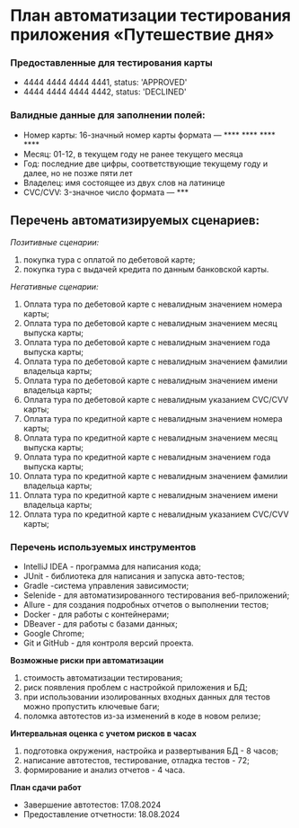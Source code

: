 # План автоматизации тестирования приложения «Путешествие дня»

### Предоставленные для тестирования карты

- 4444 4444 4444 4441, status: 'APPROVED'
- 4444 4444 4444 4442, status: 'DECLINED' 
  
### Валидные данные для заполнении полей:

- Номер карты: 16-значный номер карты формата — **** **** **** ****
- Месяц: 01-12, в текущем году не ранее текущего месяца
- Год: последние две цифры, соответствующие текущему году и далее, но не позже пяти лет
- Владелец: имя состоящее из двух слов на латинице
- CVC/CVV: 3-значное число формата — ***

## Перечень автоматизируемых сценариев:

_Позитивные сценарии:_

1. покупка тура с оплатой по дебетовой карте;
2. покупка тура с выдачей кредита по данным банковской карты.

_Негативные сценарии:_

1. Оплата тура по дебетовой карте с невалидным значением номера карты;
2. Оплата тура по дебетовой карте с невалидным значением месяц выпуска карты;
3. Оплата тура по дебетовой карте с невалидным значением года выпуска карты;
4. Оплата тура по дебетовой карте с невалидным значением фамилии владельца карты;
5. Оплата тура по дебетовой карте с невалидным значением имени владельца карты;
6. Оплата тура по дебетовой карте с невалидным указанием CVC/CVV карты;
7. Оплата тура по кредитной карте с невалидным значением номера карты;
8. Оплата тура по кредитной карте с невалидным значением месяц выпуска карты;
9. Оплата тура по кредитной карте с невалидным значением года выпуска карты;
10. Оплата тура по кредитной карте с невалидным значением фамилии владельца карты;
11. Оплата тура по кредитной карте с невалидным значением имени владельца карты;
12. Оплата тура по кредитной карте с невалидным указанием CVC/CVV карты;

### Перечень используемых инструментов 

- IntelliJ IDEA - программа для написания кода;
- JUnit - библиотека для написания и запуска авто-тестов;
- Gradle -система управления зависимости;
- Selenide - для автоматизированного тестирования веб-приложений;
- Allure - для создания подробных отчетов о выполнении тестов;
- Docker - для работы с контейнерами;
- DBeaver - для работы с базами данных;
- Google Chrome;
- Git и GitHub - для контроля версий проекта.

**Возможные риски при автоматизации**
1. стоимость автоматизации тестирования;
2. риск появления проблем с настройкой приложения и БД;
3. при использовании изолированных входных данных для тестов можно пропустить ключевые баги;
4. поломка автотестов из-за изменений в коде в новом релизе;

**Интервальная оценка с учетом рисков в часах**
1. подготовка окружения, настройка и развертывания БД - 8 часов;
2. написание автотестов, тестирование, отладка тестов - 72;
3. формирование и анализ отчетов - 4 часа.

**План сдачи работ**
- Завершение автотестов: 17.08.2024
- Предоставление отчетности: 18.08.2024 